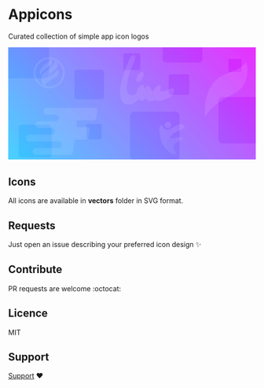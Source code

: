 # Appicons
Curated collection of simple app icon logos

![banner](assets/banner.png)

## Icons

All icons are available in __vectors__ folder in SVG format.

## Requests

Just open an issue describing your preferred icon design :sparkles:

## Contribute

PR requests are welcome :octocat:

## Licence

MIT

## Support

[Support](https://paypal.me/alanbrown2370) :heart:
